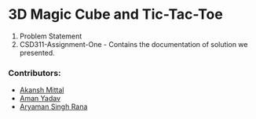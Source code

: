 # 3D Magic Cube and Tic-Tac-Toe

1. Problem Statement
2. CSD311-Assignment-One - Contains the documentation of solution we presented. 

### Contributors:

- [Akansh Mittal](https://github.com/akansh2000)
- [Aman Yadav](https://github.com/yadav-aman)
- [Aryaman Singh Rana](https://github.com/wickedbaba)
